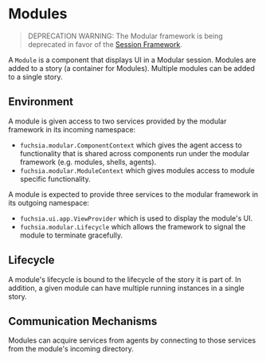 # Modules

> DEPRECATION WARNING: The Modular framework is being deprecated in favor of
> the [Session Framework](/docs/concepts/session/introduction.md).

A `Module` is a component that displays UI in a Modular session. Modules are
added to a story (a container for Modules). Multiple modules can be added to a
single story.

## Environment

A module is given access to two services provided by the modular framework in
its incoming namespace:

*   `fuchsia.modular.ComponentContext` which gives the agent access to
    functionality that is shared across components run under the modular
    framework (e.g. modules, shells, agents).
*   `fuchsia.modular.ModuleContext` which gives modules access to module
    specific functionality.

A module is expected to provide three services to the modular framework in its
outgoing namespace:

*   `fuchsia.ui.app.ViewProvider` which is used to display the module's UI.
*   `fuchsia.modular.Lifecycle` which allows the framework to signal the module
    to terminate gracefully.

## Lifecycle

A module's lifecycle is bound to the lifecycle of the story it is part of. In
addition, a given module can have multiple running instances in a single story.

## Communication Mechanisms

Modules can acquire services from agents by connecting to those services
from the module's incoming directory.

